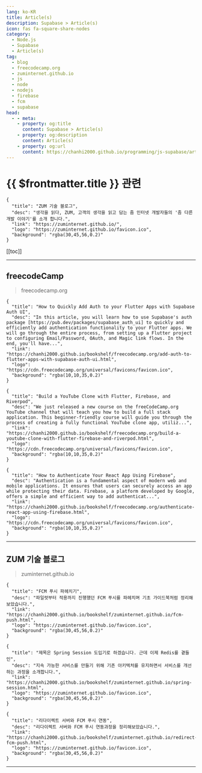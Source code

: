 ```yaml
---
lang: ko-KR
title: Article(s)
description: Supabase > Article(s)
icon: fas fa-square-share-nodes
category:
  - Node.js
  - Supabase
  - Article(s)
tag: 
  - blog
  - freecodecamp.org
  - zuminternet.github.io
  - js
  - node
  - nodejs
  - firebase
  - fcm
  - supabase
head:
  - - meta:
    - property: og:title
      content: Supabase > Article(s)
    - property: og:description
      content: Article(s)
    - property: og:url
      content: https://chanhi2000.github.io/programming/js-supabase/articles/
---
```


# {{ $frontmatter.title }} 관련

<SiteInfo
  name="freeCodeCamp Programming Tutorials: Python, JavaScript, Git & More"
  desc="Browse thousands of programming tutorials written by experts. Learn Web Development, Data Science, DevOps, Security, and get developer career advice."
  url="https://freecodecamp.org/news/"
  logo="https://cdn.freecodecamp.org/universal/favicons/favicon.ico"
  preview="https://cdn.freecodecamp.org/platform/universal/fcc_meta_1920X1080-indigo.png"/>

```component VPCard
{
  "title": "ZUM 기술 블로그",
  "desc": "생각을 읽다, ZUM, 고객의 생각을 읽고 담는 줌 인터넷 개발자들의 '좀 다른 개발 이야기'를 소개 합니다.",
  "link": "https://zuminternet.github.io/",
  "logo": "https://zuminternet.github.io/favicon.ico",
  "background": "rgba(30,45,56,0.2)"
}
```

[[toc]]

---

## <FontIcon icon="fa-brands fa-free-code-camp"/>freecodeCamp

> freecodecamp.org

```component VPCard
{
  "title": "How to Quickly Add Auth to your Flutter Apps with Supabase Auth UI",
  "desc": "In this article, you will learn how to use Supabase's auth package [https://pub.dev/packages/supabase_auth_ui] to quickly and efficiently add authentication functionality to your Flutter apps. We will go through the entire process, from setting up a Flutter project to configuring Email/Password, OAuth, and Magic link flows. In the end, you'll have...",
  "link": "https://chanhi2000.github.io/bookshelf/freecodecamp.org/add-auth-to-flutter-apps-with-supabase-auth-ui.html",
  "logo": "https://cdn.freecodecamp.org/universal/favicons/favicon.ico",
  "background": "rgba(10,10,35,0.2)"
}
```

```component VPCard
{
  "title": "Build a YouTube Clone with Flutter, Firebase, and Riverpod",
  "desc": "We just released a new course on the freeCodeCamp.org YouTube channel that will teach you how to build a full stack application. This beginner-friendly course will guide you through the process of creating a fully functional YouTube clone app, utiliz...",
  "link": "https://chanhi2000.github.io/bookshelf/freecodecamp.org/build-a-youtube-clone-with-flutter-firebase-and-riverpod.html",
  "logo": "https://cdn.freecodecamp.org/universal/favicons/favicon.ico",
  "background": "rgba(10,10,35,0.2)"
}
```

```component VPCard
{
  "title": "How to Authenticate Your React App Using Firebase",
  "desc": "Authentication is a fundamental aspect of modern web and mobile applications. It ensures that users can securely access an app while protecting their data. Firebase, a platform developed by Google, offers a simple and efficient way to add authenticat...",
  "link": "https://chanhi2000.github.io/bookshelf/freecodecamp.org/authenticate-react-app-using-firebase.html",
  "logo": "https://cdn.freecodecamp.org/universal/favicons/favicon.ico",
  "background": "rgba(10,10,35,0.2)"
}
```

<!-- END: freecodecamp.org -->

---

## ZUM 기술 블로그

> zuminternet.github.io

```component VPCard
{
  "title": "FCM 푸시 파헤치기",
  "desc": "파일럿부터 적용까지 진행했던 FCM 푸시를 파헤치며 기초 가이드북처럼 정리해보았습니다.",
  "link": "https://chanhi2000.github.io/bookshelf/zuminternet.github.io/fcm-push.html",
  "logo": "https://zuminternet.github.io/favicon.ico",
  "background": "rgba(30,45,56,0.2)"
}
```

```component VPCard
{
  "title": "제목은 Spring Session 도입기로 하겠습니다. 근데 이제 Redis를 곁들인",
  "desc": "지속 가능한 서비스를 만들기 위해 기존 아키텍처를 유지하면서 서비스를 개선하는 과정을 소개합니다.",
  "link": "https://chanhi2000.github.io/bookshelf/zuminternet.github.io/spring-session.html",
  "logo": "https://zuminternet.github.io/favicon.ico",
  "background": "rgba(30,45,56,0.2)"
}
```

```component VPCard
{
  "title": "리다이렉트 서버와 FCM 푸시 연동",
  "desc": "리다이렉트 서버와 FCM 푸시 연동과정을 정리해보았습니다.",
  "link": "https://chanhi2000.github.io/bookshelf/zuminternet.github.io/redirect-fcm-push.html",
  "logo": "https://zuminternet.github.io/favicon.ico",
  "background": "rgba(30,45,56,0.2)"
}
```

<!-- END: zuminternet.github.io -->
  
---

<TagLinks />